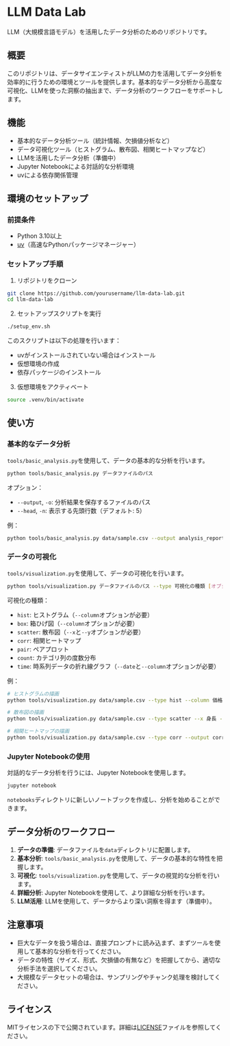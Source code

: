 # LLM Data Lab

LLM（大規模言語モデル）を活用したデータ分析のためのリポジトリです。

## 概要

このリポジトリは、データサイエンティストがLLMの力を活用してデータ分析を効率的に行うための環境とツールを提供します。基本的なデータ分析から高度な可視化、LLMを使った洞察の抽出まで、データ分析のワークフローをサポートします。

## 機能

- 基本的なデータ分析ツール（統計情報、欠損値分析など）
- データ可視化ツール（ヒストグラム、散布図、相関ヒートマップなど）
- LLMを活用したデータ分析（準備中）
- Jupyter Notebookによる対話的な分析環境
- uvによる依存関係管理

## 環境のセットアップ

### 前提条件

- Python 3.10以上
- [uv](https://github.com/astral-sh/uv)（高速なPythonパッケージマネージャー）

### セットアップ手順

1. リポジトリをクローン

```bash
git clone https://github.com/yourusername/llm-data-lab.git
cd llm-data-lab
```

2. セットアップスクリプトを実行

```bash
./setup_env.sh
```

このスクリプトは以下の処理を行います：
- uvがインストールされていない場合はインストール
- 仮想環境の作成
- 依存パッケージのインストール

3. 仮想環境をアクティベート

```bash
source .venv/bin/activate
```

## 使い方

### 基本的なデータ分析

`tools/basic_analysis.py`を使用して、データの基本的な分析を行います。

```bash
python tools/basic_analysis.py データファイルのパス
```

オプション：
- `--output`, `-o`: 分析結果を保存するファイルのパス
- `--head`, `-n`: 表示する先頭行数（デフォルト: 5）

例：
```bash
python tools/basic_analysis.py data/sample.csv --output analysis_report.txt
```

### データの可視化

`tools/visualization.py`を使用して、データの可視化を行います。

```bash
python tools/visualization.py データファイルのパス --type 可視化の種類 [オプション]
```

可視化の種類：
- `hist`: ヒストグラム（`--column`オプションが必要）
- `box`: 箱ひげ図（`--column`オプションが必要）
- `scatter`: 散布図（`--x`と`--y`オプションが必要）
- `corr`: 相関ヒートマップ
- `pair`: ペアプロット
- `count`: カテゴリ列の度数分布
- `time`: 時系列データの折れ線グラフ（`--date`と`--column`オプションが必要）

例：
```bash
# ヒストグラムの描画
python tools/visualization.py data/sample.csv --type hist --column 価格 --output hist.png

# 散布図の描画
python tools/visualization.py data/sample.csv --type scatter --x 身長 --y 体重 --hue 性別 --output scatter.png

# 相関ヒートマップの描画
python tools/visualization.py data/sample.csv --type corr --output corr.png
```

### Jupyter Notebookの使用

対話的なデータ分析を行うには、Jupyter Notebookを使用します。

```bash
jupyter notebook
```

`notebooks`ディレクトリに新しいノートブックを作成し、分析を始めることができます。

## データ分析のワークフロー

1. **データの準備**: データファイルを`data`ディレクトリに配置します。
2. **基本分析**: `tools/basic_analysis.py`を使用して、データの基本的な特性を把握します。
3. **可視化**: `tools/visualization.py`を使用して、データの視覚的な分析を行います。
4. **詳細分析**: Jupyter Notebookを使用して、より詳細な分析を行います。
5. **LLM活用**: LLMを使用して、データからより深い洞察を得ます（準備中）。

## 注意事項

- 巨大なデータを扱う場合は、直接プロンプトに読み込まず、まずツールを使用して基本的な分析を行ってください。
- データの特性（サイズ、形式、欠損値の有無など）を把握してから、適切な分析手法を選択してください。
- 大規模なデータセットの場合は、サンプリングやチャンク処理を検討してください。

## ライセンス

MITライセンスの下で公開されています。詳細は[LICENSE](LICENSE)ファイルを参照してください。
